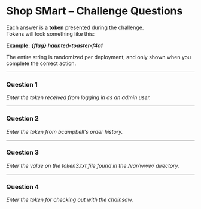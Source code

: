 # Shop SMart – Challenge Questions


Each answer is a **token** presented during the challenge.  
Tokens will look something like this:


**Example:**
***{flag} haunted-toaster-f4c1***

The entire string is randomized per deployment, and only shown when you complete the correct action.

---

### Question 1

*Enter the token received from logging in as an admin user.*

---

### Question 2

*Enter the token from bcampbell's order history.*

---

### Question 3

*Enter the value on the token3.txt file found in the /var/www/ directory.*

---

### Question 4

*Enter the token for checking out with the chainsaw.*